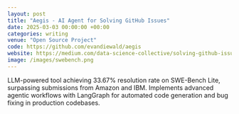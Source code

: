 ```yaml
---
layout: post
title: "Aegis - AI Agent for Solving GitHub Issues"
date: 2025-03-03 00:00:00 +00:00
categories: writing
venue: "Open Source Project"
code: https://github.com/evandiewald/aegis
website: https://medium.com/data-science-collective/solving-github-issues-with-ai-agents-da63221e4761
image: /images/swebench.png
---
```


LLM-powered tool achieving 33.67% resolution rate on SWE-Bench Lite, surpassing submissions from Amazon and IBM. Implements advanced agentic workflows with LangGraph for automated code generation and bug fixing in production codebases.